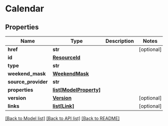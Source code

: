 # Calendar


## Properties
Name | Type | Description | Notes
------------ | ------------- | ------------- | -------------
**href** | **str** |  | [optional] 
**id** | [**ResourceId**](ResourceId.md) |  | 
**type** | **str** |  | 
**weekend_mask** | [**WeekendMask**](WeekendMask.md) |  | 
**source_provider** | **str** |  | 
**properties** | [**list[ModelProperty]**](ModelProperty.md) |  | 
**version** | [**Version**](Version.md) |  | [optional] 
**links** | [**list[Link]**](Link.md) |  | [optional] 

[[Back to Model list]](../README.md#documentation-for-models) [[Back to API list]](../README.md#documentation-for-api-endpoints) [[Back to README]](../README.md)


